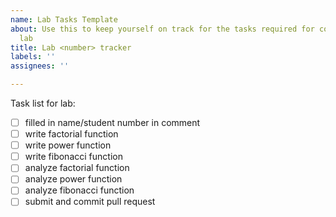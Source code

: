 ```yaml
---
name: Lab Tasks Template
about: Use this to keep yourself on track for the tasks required for completing the
  lab
title: Lab <number> tracker
labels: ''
assignees: ''

---
```


Task list for lab:

- [ ] filled in name/student number in comment
- [ ] write factorial function
- [ ] write power function
- [ ] write fibonacci function
- [ ] analyze factorial function
- [ ] analyze power function
- [ ] analyze fibonacci function
- [ ] submit and commit pull request
